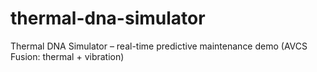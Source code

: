 # thermal-dna-simulator
Thermal DNA Simulator – real-time predictive maintenance demo (AVCS Fusion: thermal + vibration)
